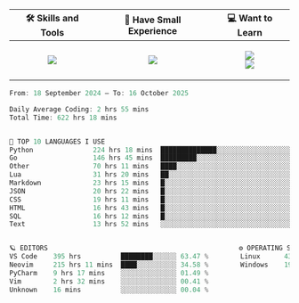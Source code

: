 <table align="center">
    <thead>
        <tr>
            <!-- <th>📊 My Coding Stats</th> -->
            <th>🛠 Skills and Tools</th>
            <th>🍼 Have Small Experience</th>
            <th>💻 Want to Learn</th>
        </tr>
    </thead>
    <tbody>
        <tr>
            <!-- <td> -->
            <!--   <p align="center"> -->
            <!--     <img src="https://wakatime.com/share/@45c37f30-78f2-4b42-863d-611feedbfacb/c2c6600d-b2f3-4ab1-a91c-e97e023d2a30.svg" alt="Coding Stats"> -->
            <!--   </p> -->
            <!-- </td> -->
            <td>
                <p align="center">
                    <img src="https://skillicons.dev/icons?i=go,python,postgres,git,kafka,redis,docker,linux,arch,neovim&perline=5">
                </p>
            </td>
            <td>
                <p align="center">
                    <img src="https://skillicons.dev/icons?i=html,css,md,bash&perline=2"></br>
                </p>
            </td>
            <td>
                <p align="center">
                    <img src="https://skillicons.dev/icons?i=kubernetes,grafana,rabbitmq,htmx,rust&perline=45"></br>
                    <img src="https://skillicons.dev/icons?i=ts,solidity,lua,raspberrypi,fastapi&perline=5">
                </p>
            </td>
        </tr>
    </tbody>
</table>

<!--START_SECTION:waka-->

```go
From: 18 September 2024 — To: 16 October 2025

Daily Average Coding: 2 hrs 55 mins
Total Time: 622 hrs 18 mins


🤖 TOP 10 LANGUAGES I USE
Python               224 hrs 18 mins  ██████████████░░░░░░░░░░░░░░░░░░░░░░░░░░ 36.04 %
Go                   146 hrs 45 mins  █████████░░░░░░░░░░░░░░░░░░░░░░░░░░░░░░░ 23.58 %
Other                70 hrs 11 mins   ████░░░░░░░░░░░░░░░░░░░░░░░░░░░░░░░░░░░░ 11.28 %
Lua                  31 hrs 20 mins   ██░░░░░░░░░░░░░░░░░░░░░░░░░░░░░░░░░░░░░░ 05.04 %
Markdown             23 hrs 15 mins   █░░░░░░░░░░░░░░░░░░░░░░░░░░░░░░░░░░░░░░░ 03.74 %
JSON                 20 hrs 22 mins   █░░░░░░░░░░░░░░░░░░░░░░░░░░░░░░░░░░░░░░░ 03.27 %
CSS                  19 hrs 11 mins   █░░░░░░░░░░░░░░░░░░░░░░░░░░░░░░░░░░░░░░░ 03.08 %
HTML                 16 hrs 43 mins   █░░░░░░░░░░░░░░░░░░░░░░░░░░░░░░░░░░░░░░░ 02.69 %
SQL                  16 hrs 12 mins   █░░░░░░░░░░░░░░░░░░░░░░░░░░░░░░░░░░░░░░░ 02.60 %
Text                 13 hrs 52 mins   ░░░░░░░░░░░░░░░░░░░░░░░░░░░░░░░░░░░░░░░░ 02.23 %


🪐 EDITORS                                                ⚙️ OPERATING SYSTEMS
VS Code    395 hrs          ████████░░░░░░ 63.47 %        Linux      431 hrs 39 mins  █████████░░░░░ 69.36 %
Neovim     215 hrs 11 mins  ████░░░░░░░░░░ 34.58 %        Windows    190 hrs 39 mins  ████░░░░░░░░░░ 30.64 %
PyCharm    9 hrs 17 mins    ░░░░░░░░░░░░░░ 01.49 %        
Vim        2 hrs 32 mins    ░░░░░░░░░░░░░░ 00.41 %        
Unknown    16 mins          ░░░░░░░░░░░░░░ 00.04 %        
```

<!--END_SECTION:waka-->

<!--
<table align="center">
  <thead>
    <tr>
      <th>📊 My Coding Stats</th>
   </tr>
  </thead>
  <tbody>
    <tr>
      <td>
        <p align="center">
          <img src="https://wakatime.com/share/@45c37f30-78f2-4b42-863d-611feedbfacb/c2c6600d-b2f3-4ab1-a91c-e97e023d2a30.svg" alt="Coding Stats">
        </p>
      </td>
    </tr>
  </tbody>
</table>
-->
